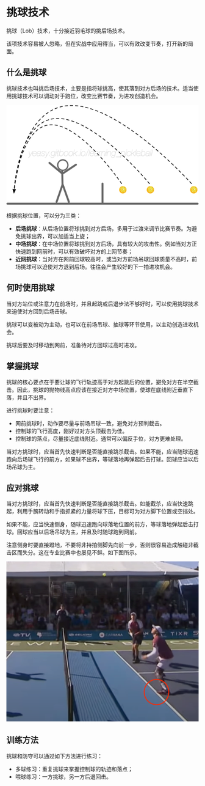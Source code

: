 # 挑球技术

挑球（Lob）技术，十分接近羽毛球的挑后场技术。

该项技术容易被人忽略，但在实战中应用得当，可以有效改变节奏，打开新的局面。

## 什么是挑球

挑球技术也叫挑后场技术，主要是指将球挑高，使其落到对方后场的技术。适当使用挑球技术可以调动对手跑位，改变比赛节奏，为进攻创造机会。

![挑球的三种类型](_images/lob-trajectory.png)

根据挑球位置，可以分为三类：

* **后场挑球**：从后场位置将球挑到对方后场，多用于过渡来调节比赛节奏。为避免挑球出界，可以加适当上旋；
* **中场挑球**：在中场位置将球挑到对方后场，具有较大的攻击性。例如当对方正快速跑到网前时，可以有效破坏对方的上网节奏；
* **近网挑球**：当对方在网前回球较高时，或当对方前场吊球回球质量不高时，前场挑球可以迫使对方退到后场。往往会产生较好的下一拍进攻机会。

## 何时使用挑球

当对方站位或注意力在前场时，并且起跳或后退步法不够好时，可以使用挑球技术来迫使对方回到后场击球。

挑球可以变被动为主动，也可以在前场吊球、抽球等环节使用，以主动创造进攻机会。

挑球后要及时移动到网前，准备待对方回球过高时进攻。

## 掌握挑球

挑球的核心要点在于要让球的飞行轨迹高于对方起跳后的位置，避免对方在半空截击。因此，挑球的抛物线高点应该在接近对方中场位置，使球在底线附近垂直下落，并且不出界。

进行挑球时要注意：

* 网前挑球时，动作要尽量与前场吊球一致，避免对方预判截击。
* 控制球的飞行高度，刚好过对方头顶截击为佳。
* 控制球的落点，尽量接近底线附近。通常可以偏反手位，对方更难处理。

当对方挑球时，应当首先快速判断是否能直接跳杀截击。如果不能，应当随球迅速跑向后场球飞行的前方，如果球不出界，等球落地再弹起后击打球。回球应当以后场吊球为主。

## 应对挑球
当对方挑球时，应当首先快速判断是否能直接跳杀截击。如能截杀，应当快速跳起，利用手腕转动和手指抓紧的力量将球下压，目标可为对方脚下位置或空挡处。

如果不能，应当快速侧身，随球迅速跑向球落地位置的前方，等球落地弹起后击打球。回球应当以后场吊球为主，并且及时随球跑到网前。

注意侧身时要直接蹬地，不要将非持拍侧脚先向前一步，否则很容易造成触碰非截击区而失分。这在专业比赛中也屡见不鲜。如下图所示。

![截杀挑球时，非持拍侧脚触碰非截击区](_images/foot-fault.png)

## 训练方法

挑球和防守可以通过如下方法进行练习：

* 多球练习：重复挑球来掌握控制球的轨迹和落点；
* 喂球练习：一方挑球，另一方后退回击。